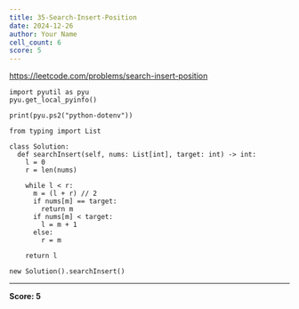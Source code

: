 ```yaml
---
title: 35-Search-Insert-Position
date: 2024-12-26
author: Your Name
cell_count: 6
score: 5
---
```


https://leetcode.com/problems/search-insert-position


```
import pyutil as pyu
pyu.get_local_pyinfo()
```


```
print(pyu.ps2("python-dotenv"))
```


```
from typing import List
```


```
class Solution:
  def searchInsert(self, nums: List[int], target: int) -> int:
    l = 0
    r = len(nums)

    while l < r:
      m = (l + r) // 2
      if nums[m] == target:
        return m
      if nums[m] < target:
        l = m + 1
      else:
        r = m

    return l
```


```
new Solution().searchInsert()
```


---
**Score: 5**
